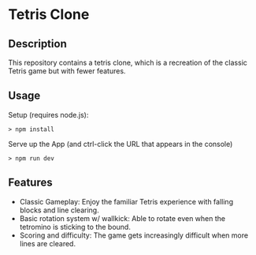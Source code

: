 # Tetris Clone

## Description

This repository contains a tetris clone, which is a recreation of the classic Tetris game but with fewer features.

## Usage

Setup (requires node.js):
```
> npm install
```

Serve up the App (and ctrl-click the URL that appears in the console)
```
> npm run dev
```

## Features

- Classic Gameplay: Enjoy the familiar Tetris experience with falling blocks and line clearing.
- Basic rotation system w/ wallkick: Able to rotate even when the tetromino is sticking to the bound.
- Scoring and difficulty: The game gets increasingly difficult when more lines are cleared.